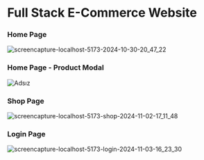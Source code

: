 # Full Stack E-Commerce Website
### Home Page
![screencapture-localhost-5173-2024-10-30-20_47_22](https://github.com/user-attachments/assets/1349368f-0ea5-4baf-9696-b27850a627db)
### Home Page - Product Modal
![Adsız](https://github.com/user-attachments/assets/5897a777-26cb-4e06-9227-7557d6dc92cb)
### Shop Page
![screencapture-localhost-5173-shop-2024-11-02-17_11_48](https://github.com/user-attachments/assets/4a026b9e-5965-491e-af8b-9da079c9e19f)
### Login Page
![screencapture-localhost-5173-login-2024-11-03-16_23_30](https://github.com/user-attachments/assets/fece2256-21c5-49e5-9aba-44db8183eaf9)

